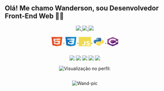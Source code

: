 ## Olá! Me chamo Wanderson, sou Desenvolvedor Front-End Web 👋😎

<div align="center">
  <a href="https://github.com/WandersonSantoos">
  <img height="150em" src="https://github-readme-stats.vercel.app/api?username=WandersonSantoos&show_icons=true&theme=tokyonight&include_all_commits=true&count_private=true"/>
  <img height="150em"  src="https://github-readme-stats.vercel.app/api/top-langs/?username=WandersonSantoos&layout=compact&langs_count=7&theme=tokyonight"/>
   <img height="150em" src="http://github-readme-streak-stats.herokuapp.com?user=WandersonSantoos&theme=tokyonight&hide_)"/>
</div>
  
  
<div align="center"><br>
  <img align="center" alt="Wand-HTML" height="30" width="40" src="https://raw.githubusercontent.com/devicons/devicon/master/icons/html5/html5-original.svg">
  <img align="center" alt="Wand-CSS" height="30" width="40" src="https://raw.githubusercontent.com/devicons/devicon/master/icons/css3/css3-original.svg">
  <img align="center" alt="Wand-Js" height="30" width="40" src="https://raw.githubusercontent.com/devicons/devicon/master/icons/javascript/javascript-plain.svg">
  <img align="center" alt="Wand-Python" height="30" width="40" src="https://raw.githubusercontent.com/devicons/devicon/master/icons/python/python-original.svg">
  <img align="center" alt="Wand-Csharp" height="30" width="40" src="https://raw.githubusercontent.com/devicons/devicon/master/icons/csharp/csharp-original.svg">
 
</div>
 
  ##
  
<div align="center">
  <a href="https://www.facebook.com/profile.php?id=100007444935896" target="_blank"><img src="https://img.shields.io/badge/Facebook-1877F2?style=for-the-badge&logo=facebook&logoColor=white" target="_blank"></a>
  <a href="https://instagram.com/wanderson.jpeg" target="_blank"><img src="https://img.shields.io/badge/-Instagram-%23E4405F?style=for-the-badge&logo=instagram&logoColor=white" target="_blank"></a> 
  <a href="https://github.com/WandersonSantoos" target="_blank"><img src="https://img.shields.io/badge/GitHub-100000?style=for-the-badge&logo=github&logoColor=white" target="_blank"></a>
  <a href = "mailto:contatoraWandersonsantos.ws51@gmail.com"><img src="https://img.shields.io/badge/Gmail-D14836?style=for-the-badge&logo=gmail&logoColor=white" target="_blank"></a>
  <a href="https://www.linkedin.com/in/https://www.linkedin.com/in/wanderson-santos-2a4b90207/" target="_blank"><img src="https://img.shields.io/badge/-LinkedIn-%230077B5?style=for-the-badge&logo=linkedin&logoColor=white" target="_blank"></a>
</div>
    <p align="center"> <img height="25" width="125" src="https://komarev.com/ghpvc/?username=WandersonSantoos&color=191970" alt="Visualização no perfil:"/>
    
  ##

  <div align="center">
     <img alt="Wand-pic" height="150em" src="https://i.pinimg.com/564x/3a/7c/c4/3a7cc431cbbbf92e9734d7214ac81bc5.jpg">
  </div>


